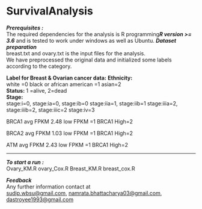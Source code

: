 # SurvivalAnalysis

***Prerequisites :*** <br/>
The required dependencies for the analysis is R programming***R version >= 3.6***
and is tested to work under windows as well as Ubuntu.
***Dataset preparation*** <br/>
breast.txt and ovary.txt is the input files for the analysis.  <br/>
We have preprocessed the original data and initialized some labels according to the category. <br/>

**Label for Breast & Ovarian cancer data:**
**Ethnicity:** <br/>
      white =0
      black or african american =1
      asian=2 <br/>
**Status:**   1 =alive, 2=dead <br/>
**Stage:** <br/>
stage:i=0, stage:ia=0, stage:ib=0
stage:iia=1, stage:iib=1
stage:iiia=2, stage:iiib=2, stage:iiic=2
stage:iv=3

BRCA1 avg FPKM 2.48
low FPKM =1
BRCA1 High=2

BRCA2 avg FPKM 1.03
low FPKM =1
BRCA1 High=2

ATM avg FPKM 2.43
low FPKM =1
BRCA1 High=2

*******************************

***To start a run :*** <br/>
Ovary_KM.R
ovary_Cox.R
Breast_KM.R
breast_cox.R



***Feedback*** <br/>
Any further information contact at <br/> 
sudip.wbsu@gmail.com,  namrata.bhattacharya03@gmail.com, dastroyee1993@gmail.com

